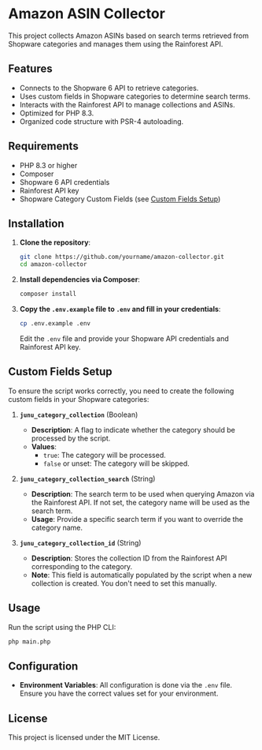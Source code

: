 # Amazon ASIN Collector

This project collects Amazon ASINs based on search terms retrieved from Shopware categories and manages them using the Rainforest API.

## Features

- Connects to the Shopware 6 API to retrieve categories.
- Uses custom fields in Shopware categories to determine search terms.
- Interacts with the Rainforest API to manage collections and ASINs.
- Optimized for PHP 8.3.
- Organized code structure with PSR-4 autoloading.

## Requirements

- PHP 8.3 or higher
- Composer
- Shopware 6 API credentials
- Rainforest API key
- Shopware Category Custom Fields (see [Custom Fields Setup](#custom-fields-setup))

## Installation

1. **Clone the repository**:

   ```bash
   git clone https://github.com/yourname/amazon-collector.git
   cd amazon-collector
   ```

2. **Install dependencies via Composer**:

   ```bash
   composer install
   ```

3. **Copy the `.env.example` file to `.env` and fill in your credentials**:

   ```bash
   cp .env.example .env
   ```

   Edit the `.env` file and provide your Shopware API credentials and Rainforest API key.

## Custom Fields Setup

To ensure the script works correctly, you need to create the following custom fields in your Shopware categories:

1. **`junu_category_collection`** (Boolean)

   - **Description**: A flag to indicate whether the category should be processed by the script.
   - **Values**:
     - `true`: The category will be processed.
     - `false` or unset: The category will be skipped.

2. **`junu_category_collection_search`** (String)

   - **Description**: The search term to be used when querying Amazon via the Rainforest API. If not set, the category name will be used as the search term.
   - **Usage**: Provide a specific search term if you want to override the category name.

3. **`junu_category_collection_id`** (String)

   - **Description**: Stores the collection ID from the Rainforest API corresponding to the category.
   - **Note**: This field is automatically populated by the script when a new collection is created. You don't need to set this manually.

## Usage

Run the script using the PHP CLI:

```bash
php main.php
```

## Configuration

- **Environment Variables**: All configuration is done via the `.env` file. Ensure you have the correct values set for your environment.

## License

This project is licensed under the MIT License.